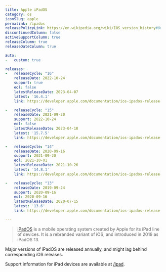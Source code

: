 ```yaml
---
title: Apple iPadOS
category: os
iconSlug: apple
permalink: /ipados
releasePolicyLink: https://en.wikipedia.org/wiki/IOS_version_history#Overview
discontinuedColumn: false
activeSupportColumn: true
releaseColumn: true
releaseDateColumn: true

auto:
-   custom: true

releases:
-   releaseCycle: "16"
    releaseDate: 2022-10-24
    support: true
    eol: false
    latestReleaseDate: 2023-04-07
    latest: '16.4.1'
    link: https://developer.apple.com/documentation/ios-ipados-release-notes/ipados-16-release-notes

-   releaseCycle: "15"
    releaseDate: 2021-09-20
    support: 2022-10-24
    eol: false
    latestReleaseDate: 2023-04-10
    latest: '15.7.5'
    link: https://developer.apple.com/documentation/ios-ipados-release-notes/ios-ipados-15-release-notes

-   releaseCycle: "14"
    releaseDate: 2020-09-16
    support: 2021-09-20
    eol: 2021-10-01
    latestReleaseDate: 2021-10-26
    latest: '14.8.1'
    link: https://developer.apple.com/documentation/ios-ipados-release-notes/ios-ipados-14-release-notes

-   releaseCycle: "13"
    releaseDate: 2019-09-24
    support: 2020-09-16
    eol: 2020-09-16
    latestReleaseDate: 2020-07-15
    latest: '13.6'
    link: https://developer.apple.com/documentation/ios-ipados-release-notes/ios-ipados-13_1-release-notes

---
```


> [iPadOS](https://www.apple.com/ipados/) is a mobile operating system created by Apple for its iPad
> line of devices. It is a rebranded variant of iOS, and introduced in 2019 as iPadOS 13.

Major versions of iPadOS are released annually, and might lag behind corresponding iOS releases.

Support information for iPad devices are available at [/ipad](/ipad).
